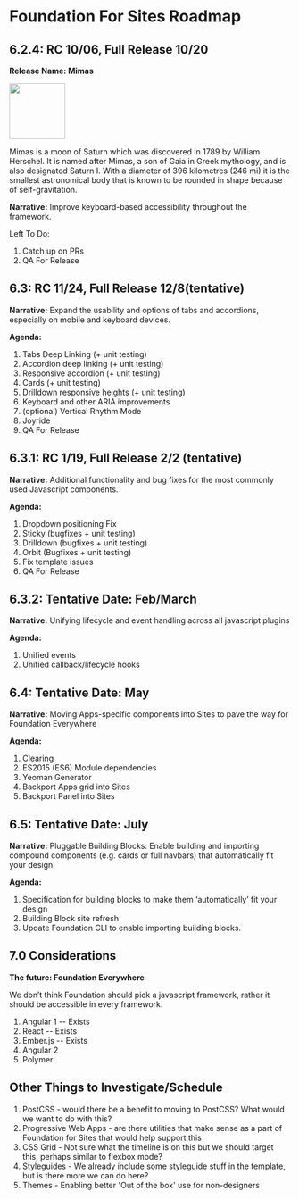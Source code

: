 # Foundation For Sites Roadmap

## 6.2.4: RC 10/06, Full Release 10/20


**Release Name: Mimas**

<img width="100" src="https://upload.wikimedia.org/wikipedia/commons/thumb/b/bc/Mimas_Cassini.jpg/1280px-Mimas_Cassini.jpg"></img>

Mimas is a moon of Saturn which was discovered in 1789 by William Herschel. It is named after Mimas, a son of Gaia in Greek mythology, and is also designated Saturn I.
With a diameter of 396 kilometres (246 mi) it is the smallest astronomical body that is known to be rounded in shape because of self-gravitation.


**Narrative:**  Improve keyboard-based accessibility throughout the framework.

Left To Do:

1. Catch up on PRs
2. QA For Release

## 6.3: RC 11/24, Full Release 12/8(tentative)
**Narrative:** Expand the usability and options of tabs and accordions, especially on mobile and keyboard devices.

**Agenda:**

1. Tabs Deep Linking (+ unit testing)
2. Accordion deep linking (+ unit testing) 
3. Responsive accordion (+ unit testing) 
4. Cards (+ unit testing)
5. Drilldown responsive heights (+ unit testing)
6. Keyboard and other ARIA improvements
7. (optional) Vertical Rhythm Mode
8. Joyride
9. QA For Release


## 6.3.1: RC 1/19, Full Release 2/2 (tentative)
**Narrative:**  Additional functionality and bug fixes for the most commonly used Javascript components.

**Agenda:**

1. Dropdown positioning Fix
2. Sticky (bugfixes + unit testing) 
3. Drilldown (bugfixes + unit testing)
4. Orbit (Bugfixes + unit testing) 
5. Fix template issues 
6. QA For Release


## 6.3.2: Tentative Date: Feb/March
**Narrative:** Unifying lifecycle and event handling across all javascript plugins

**Agenda:**
1. Unified events
2. Unified callback/lifecycle hooks

## 6.4: Tentative Date: May
**Narrative:** Moving Apps-specific components into Sites to pave the way for Foundation Everywhere

**Agenda:**

1. Clearing
2. ES2015 (ES6) Module dependencies
3. Yeoman Generator
4. Backport Apps grid into Sites
5. Backport Panel into Sites

## 6.5: Tentative Date: July
**Narrative:** Pluggable Building Blocks:  Enable building and importing compound components (e.g. cards or full navbars) that automatically fit your design.

**Agenda:** 

1. Specification for building blocks to make them ‘automatically’ fit your design 
2. Building Block site refresh
3. Update Foundation CLI to enable importing building blocks.


## 7.0 Considerations

**The future:  Foundation Everywhere**

We don’t think Foundation should pick a javascript framework, rather it should be accessible in every framework.

1. Angular 1 -- Exists
2. React -- Exists
3. Ember.js -- Exists
4. Angular 2
5. Polymer


## Other Things to Investigate/Schedule

1. PostCSS - would there be a benefit to moving to PostCSS?  What would we want to do with this?
2. Progressive Web Apps - are there utilities that make sense as a part of Foundation for Sites that would help support this
3. CSS Grid - Not sure what the timeline is on this but we should target this, perhaps similar to flexbox mode?
4. Styleguides - We already include some styleguide stuff in the template, but is there more we can do here?
5. Themes - Enabling better 'Out of the box' use for non-designers
